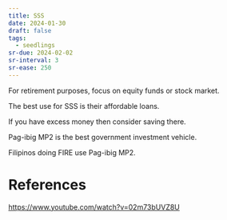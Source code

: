 ```yaml
---
title: SSS
date: 2024-01-30
draft: false
tags:
  - seedlings
sr-due: 2024-02-02
sr-interval: 3
sr-ease: 250
---
```

For retirement purposes, focus on equity funds or stock market.

The best use for SSS is their affordable loans.

If you have excess money then consider saving there.

Pag-ibig MP2 is the best government investment vehicle.

Filipinos doing FIRE use Pag-ibig MP2.

# References

https://www.youtube.com/watch?v=02m73bUVZ8U
